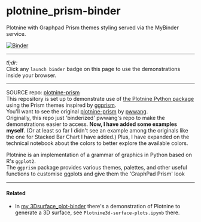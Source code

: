 # plotnine_prism-binder
Plotnine with Graphpad Prism themes styling served via the MyBinder service.

[![Binder](https://mybinder.org/badge_logo.svg)](https://mybinder.org/v2/gh/fomightez/plotnine_prism-binder/HEAD?urlpath=%2Flab%2Ftree%2Findex.ipynb)

---------------------

*tl;dr:*  
Click any `launch binder` badge on this page to use the demonstrations inside your browser.

-----------

SOURCE repo: [plotnine-prism](https://github.com/pwwang/plotnine-prism)  
This repository is set up to demonstrate use of [the Plotnine Python package](https://plotnine.org/) using the Prism themes inspired by [ggprism][1].  
You'll want to see the original [plotnine-prism](https://github.com/pwwang/plotnine-prism) by [pwwang](https://github.com/pwwang).  
Originally, this repo just 'binderized' pwwang's repo to make the demonstrations easier to access. **Now, I have added some examples myself**. (Or at least so far I didn't see an example among the originals like the one for Stacked Bar Chart I have added.) Plus, I have expanded on the technical notebook about the colors to better explore the available colors.

Plotnine is an implementation of a grammar of graphics in Python based on R's `ggplot2`.  
The `ggprism` package provides various themes, palettes, and other useful functions to customise ggplots and give them the 'GraphPad Prism' look


-------------------


#### Related

- In [my 3Dsurface_plot-binder](https://github.com/fomightez/3Dsurface_plot-binder) there's a demonstration of Plotnine to generate a 3D surface, see `Plotnine3d-surface-plots.ipynb` there.



[1]: https://github.com/csdaw/ggprism/